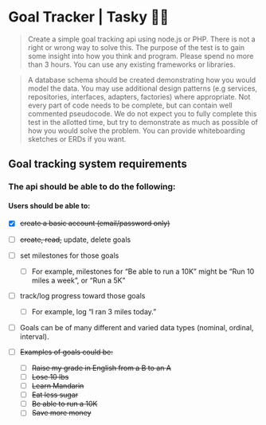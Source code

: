 # Goal Tracker | Tasky 💪🏽

> Create a simple goal tracking api using node.js or PHP. There is not a right or wrong way to solve this. The purpose of the test is to gain some insight into how you think and program. Please spend no more than 3 hours. You can use any existing frameworks or libraries.

> A database schema should be created demonstrating how you would model the data. You may use additional design patterns (e.g services, repositories, interfaces, adapters, factories) where appropriate. Not every part of code needs to be complete, but can contain well commented pseudocode. We do not expect you to fully complete this test in the allotted time, but try to demonstrate as much as possible of how you would solve the problem. You can provide whiteboarding sketches or ERDs if you want.

## Goal tracking system requirements

### The api should be able to do the following:

#### Users should be able to:

- [X] ~~create a basic account (email/password only)~~

- [ ] ~~create, read,~~ update, delete goals

- [ ] set milestones for those goals
    - [ ] For example, milestones for “Be able to run a 10K” might be “Run 10 miles a week”, or “Run a 5K”
- [ ] track/log progress toward those goals
    - [ ] For example, log “I ran 3 miles today.”
- [ ] Goals can be of many different and varied data types (nominal, ordinal, interval).
- [ ] ~~Examples of goals could be:~~
    - [ ] ~~Raise my grade in English from a B to an A~~
    - [ ] ~~Lose 10 lbs~~
    - [ ] ~~Learn Mandarin~~
    - [ ] ~~Eat less sugar~~
    - [ ] ~~Be able to run a 10K~~
    - [ ] ~~Save more money~~
